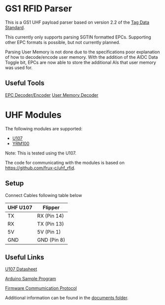 # GS1 RFID Parser

This is a GS1 UHF payload parser based on version 2.2 of the [Tag Data Standard](./docs/GS1_EPC.pdf).

This currently only supports parsing SGTIN formatted EPCs.
Supporting other EPC formats is possible, but not currently planned.

Parsing User Memory is not done due to the specifications poor explanation of how to decode/encode user memory.
With the addition of the AIDC Data Toggle bit, EPCs are now able to store the additional AIs that user memory was used for.

## Useful Tools

[EPC Decoder/Encoder](https://www.gs1.org/services/epc-encoderdecoder)
[User Memory Decoder](https://www.gs1.org/services/user-memory-decoder)

# UHF Modules

The following modules are supported:
* [U107](https://www.mouser.com/ProductDetail/M5Stack/U107?qs=QNEnbhJQKva%2FtSMVYqJLlg%3D%3D)
* [YRM100](https://www.aliexpress.us/item/3256805110198094.html)

Note: This is tested using the U107.

The code for communicating with the modules is based on https://github.com/frux-c/uhf_rfid.

## Setup

Connect Cables following table below

| UHF U107 | Flipper     |
| -------- | ----------- |
| TX       | RX (Pin 14) |
| RX       | TX (Pin 13) |
| 5V       | 5V (Pin  1) |
| GND      | GND (Pin 8) |

## Useful Links

[U107 Datasheet](https://www.mouser.com/datasheet/2/1117/M5Stack_08192021_U107-2525299.pdf)

[Arduino Sample Program](https://github.com/m5stack/M5-ProductExampleCodes/tree/master/Unit/UHF_RFID)

[Firmware Commumication Protocol](https://m5stack.oss-cn-shenzhen.aliyuncs.com/resource/docs/datasheet/unit/uhf_rfid/MagicRF%20M100%26QM100_Firmware_manual_en.pdf)

Additional information can be found in the [documents folder](./docs).
